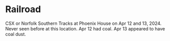 # Railroad
CSX or Norfolk Southern Tracks at Phoenix House on Apr 12 and 13, 2024. Never seen before at this location. Apr 12 had coal. Apr 13 appeared to have coal dust.
